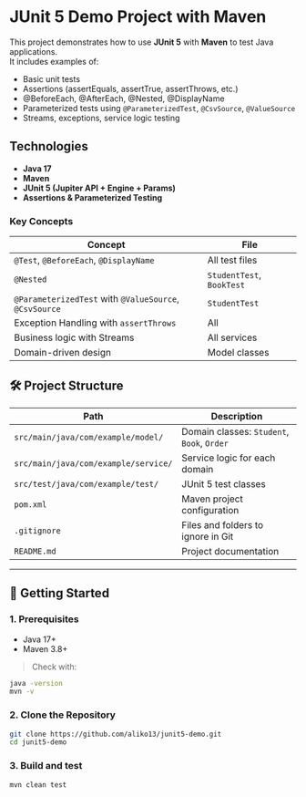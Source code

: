 # JUnit 5 Demo Project with Maven

This project demonstrates how to use **JUnit 5** with **Maven** to test Java applications.  
It includes examples of:
- Basic unit tests
- Assertions (assertEquals, assertTrue, assertThrows, etc.)
- @BeforeEach, @AfterEach, @Nested, @DisplayName
- Parameterized tests using `@ParameterizedTest`, `@CsvSource`, `@ValueSource`
- Streams, exceptions, service logic testing

## Technologies

- **Java 17**
- **Maven**
- **JUnit 5 (Jupiter API + Engine + Params)**
- **Assertions & Parameterized Testing**

### Key Concepts
| Concept                                                | File                      |
| ------------------------------------------------------ | ------------------------- |
| `@Test`, `@BeforeEach`, `@DisplayName`                 | All test files            |
| `@Nested`                                              | `StudentTest`, `BookTest` |
| `@ParameterizedTest` with `@ValueSource`, `@CsvSource` | `StudentTest`             |
| Exception Handling with `assertThrows`                 | All                       |
| Business logic with Streams                            | All services              |
| Domain-driven design                                   | Model classes             |

## 🛠 Project Structure

| Path                                 | Description                                |
| ------------------------------------ | ------------------------------------------ |
| `src/main/java/com/example/model/`   | Domain classes: `Student`, `Book`, `Order` |
| `src/main/java/com/example/service/` | Service logic for each domain              |
| `src/test/java/com/example/test/`    | JUnit 5 test classes                       |
| `pom.xml`                            | Maven project configuration                |
| `.gitignore`                         | Files and folders to ignore in Git         |
| `README.md`                          | Project documentation                      |

---

## 🚀 Getting Started

### 1. Prerequisites

- Java 17+
- Maven 3.8+

> Check with:
```bash
java -version
mvn -v
```

### 2. Clone the Repository
```bash
git clone https://github.com/aliko13/junit5-demo.git
cd junit5-demo
```

### 3. Build and test
```bash
mvn clean test
```
